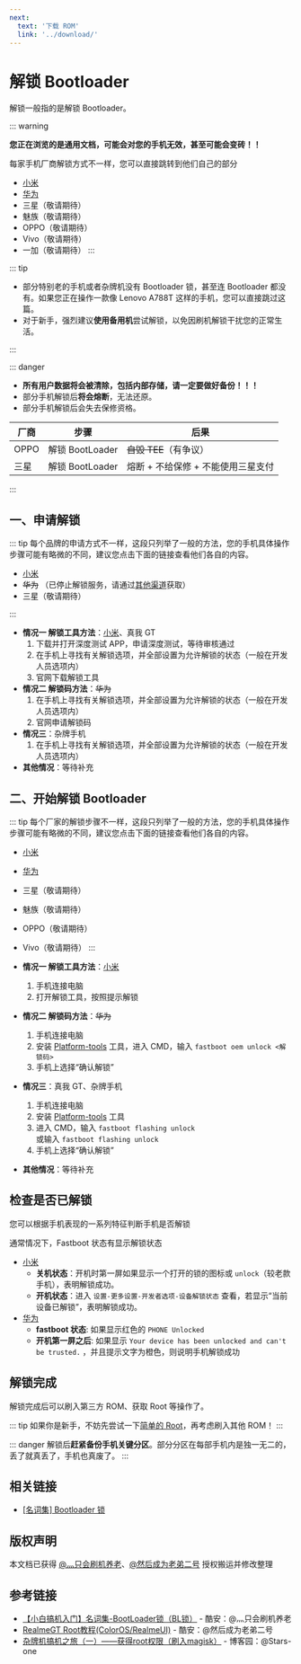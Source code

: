 ```yaml
---
next:
  text: '下载 ROM'
  link: '../download/'
---
```

# 解锁 Bootloader

解锁一般指的是解锁 Bootloader。

::: warning

**您正在浏览的是通用文档，可能会对您的手机无效，甚至可能会变砖！！**

每家手机厂商解锁方式不一样，您可以直接跳转到他们自己的部分

* [小米](./xiaomi/index.md)
* [华为](./huawei/index.md)
* 三星（敬请期待）
* 魅族（敬请期待）
* OPPO（敬请期待）
* Vivo（敬请期待）
* 一加（敬请期待）
:::

::: tip

* 部分特别老的手机或者杂牌机没有 Bootloader 锁，甚至连 Bootloader 都没有。如果您正在操作一款像 Lenovo A788T 这样的手机，您可以直接跳过这篇。
* 对于新手，强烈建议**使用备用机**尝试解锁，以免因刷机解锁干扰您的正常生活。

:::

::: danger

* **所有用户数据将会被清除，包括内部存储，请一定要做好备份！！！**
* 部分手机解锁后**将会熔断**，无法还原。
* 部分手机解锁后会失去保修资格。

| 厂商 | 步骤            | 后果                               |
| ---- | --------------- | ---------------------------------- |
| OPPO | 解锁 BootLoader | ~~自毁 TEE~~（有争议）             |
| 三星 | 解锁 BootLoader | 熔断 + 不给保修 + 不能使用三星支付 |

:::

## 一、申请解锁

::: tip
每个品牌的申请方式不一样，这段只列举了一般的方法，您的手机具体操作步骤可能有略微的不同，建议您点击下面的链接查看他们各自的内容。

* [小米](./xiaomi/index.md)
* ~~华为~~ （已停止解锁服务，请通过[其他渠道](./huawei/index.md#一-申请解锁码)获取）
* 三星（敬请期待）

:::

* **情况一 解锁工具方法**：[小米](./xiaomi/index.md#解锁步骤)、真我 GT
  1. 下载并打开深度测试 APP，申请深度测试，等待审核通过 <Badge text="真我 GT" />
  2. 在手机上寻找有关解锁选项，并全部设置为允许解锁的状态（一般在开发人员选项内）<Badge text="小米" /> <Badge text="真我 GT" />
  3. 官网下载解锁工具 <Badge text="小米" />
* **情况二 解锁码方法**：~~华为~~
  1. 在手机上寻找有关解锁选项，并全部设置为允许解锁的状态（一般在开发人员选项内）<Badge text="华为除外" />
  2. 官网申请解锁码 <Badge text="华为" />
* **情况三**：杂牌手机
  1. 在手机上寻找有关解锁选项，并全部设置为允许解锁的状态（一般在开发人员选项内）
* **其他情况**：等待补充

## 二、开始解锁 Bootloader

::: tip
每个厂家的解锁步骤不一样，这段只列举了一般的方法，您的手机具体操作步骤可能有略微的不同，建议您点击下面的链接查看他们各自的内容。

* [小米](./xiaomi/index.md#解锁步骤)
* [华为](./huawei/index.md#二-开始解锁)
* 三星（敬请期待）
* 魅族（敬请期待）
* OPPO（敬请期待）
* Vivo（敬请期待）
:::

* **情况一 解锁工具方法**：[小米](./xiaomi/index.md#解锁步骤)
  1. 手机连接电脑
  2. 打开解锁工具，按照提示解锁
* **情况二 解锁码方法**：~~华为~~
  1. 手机连接电脑
  2. 安装 [Platform-tools][PlatformTools] 工具，进入 CMD，输入 `fastboot oem unlock <解锁码>`
  3. 手机上选择“确认解锁”
* **情况三**：真我 GT、杂牌手机
  1. 手机连接电脑
  2. 安装 [Platform-tools][PlatformTools] 工具
  3. 进入 CMD，输入 `fastboot flashing unlock` <Badge text="真我 GT" />\
    或输入 `fastboot flashing unlock`
  4. 手机上选择“确认解锁”
* **其他情况**：等待补充

## 检查是否已解锁

您可以根据手机表现的一系列特征判断手机是否解锁

通常情况下，Fastboot 状态有显示解锁状态

* [小米](./xiaomi/index.md#检查是否已解锁)
  * **关机状态**：开机时第一屏如果显示一个打开的锁的图标或 `unlock`（较老款手机），表明解锁成功。
  * **开机状态**：进入 `设置-更多设置-开发者选项-设备解锁状态` 查看，若显示“当前设备已解锁”，表明解锁成功。
* [华为](./huawei/index.md#确定是否已解锁)
  * **fastboot 状态**: 如果显示红色的 `PHONE Unlocked`
  * **开机第一屏之后**: 如果显示 `Your device has been unlocked and can't be trusted.` ，并且提示文字为橙色，则说明手机解锁成功

## 解锁完成

解锁完成后可以刷入第三方 ROM、获取 Root 等操作了。

::: tip
如果你是新手，不妨先尝试一下[简单的 Root](../install/root/index.md)，再考虑刷入其他 ROM！
:::

::: danger
解锁后**赶紧备份手机关键分区**。部分分区在每部手机内是独一无二的，丢了就真丢了，手机也真废了。
:::

## 相关链接

* [[名词集] Bootloader 锁](/normal/noun.md)

[PlatformTools]: /tools/platform-tools.md

## 版权声明

本文档已获得 [@灬只会刷机养老](http://www.coolapk.com/u/11090720)、[@然后成为老弟二号](http://www.coolapk.com/u/14103126) 授权搬运并修改整理

## 参考链接

* [【小白搞机入门】名词集-BootLoader锁（BL锁）](https://www.coolapk.com/feed/42674591?shareKey=YzQ2MThhNmI5MmNiNjNkNTcwOGM~) - 酷安：@灬只会刷机养老
* [RealmeGT Root教程(ColorOS/RealmeUI)](https://www.coolapk.com/feed/42977573?shareKey=YzgwZGU2MTg1ZmMwNjQ5MDQxMjY~) - 酷安：@然后成为老弟二号
* [杂牌机搞机之旅（一）——获得root权限（刷入magisk）](https://www.cnblogs.com/stars-one/p/10638548.html) - 博客园：@Stars-one
